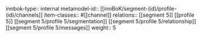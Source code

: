 innbok-type:: internal
metamodel-id:: [[innBoK/segment-(id)/profile-(id)/channels]]
item-classes:: #[[channel]]
relations:: [[segment 5]] [[profile 5]] [[segment 5/profile 5/segmentation]] [[segment 5/profile 5/relationship]] [[segment 5/profile 5/messages]]
weight:: 5


